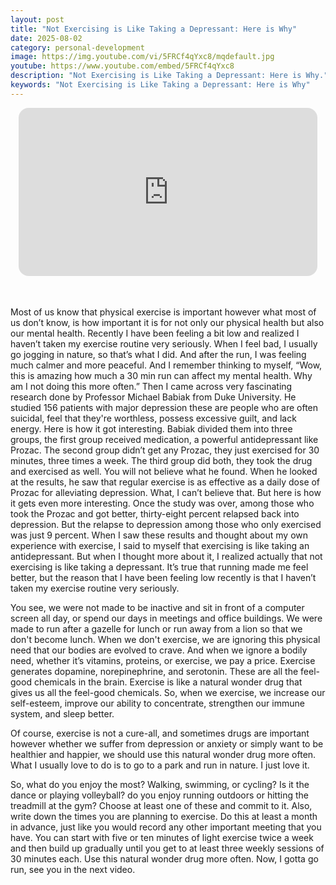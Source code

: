 ```yaml
---
layout: post
title: "Not Exercising is Like Taking a Depressant: Here is Why"
date: 2025-08-02
category: personal-development
image: https://img.youtube.com/vi/5FRCf4qYxc8/mqdefault.jpg
youtube: https://www.youtube.com/embed/5FRCf4qYxc8
description: "Not Exercising is Like Taking a Depressant: Here is Why."
keywords: "Not Exercising is Like Taking a Depressant: Here is Why"
---
```


<div style="display: flex; justify-content: center; margin-bottom: 20px;">
  <div style="aspect-ratio: 16 / 9; width: 95%; max-width: 700px; position: relative;">
    <iframe 
      src="https://www.youtube.com/embed/5FRCf4qYxc8"
      title="Not Exercising is Like Taking a Depressant: Here is Why"
      allowfullscreen
      frameborder="0"
      style="position: absolute; inset: 0; width: 100%; height: 100%; border-radius: 16px;">
    </iframe>
  </div>
</div>

<div style="height: 15px;"></div>
<!-- ..................................................................... -->

Most of us know that physical exercise is important however what most of us don’t know, is how important it is for not only our physical health but also our mental health. Recently I have been feeling a bit low and realized I haven’t taken my exercise routine very seriously. When I feel bad, I usually go jogging in nature, so that’s what I did. And after the run, I was feeling much calmer and more peaceful. And I remember thinking to myself, “Wow, this is amazing how much a 30 min run can affect my mental health.  Why am I not doing this more often.” Then I came across very fascinating research done by Professor Michael Babiak from Duke University. He studied 156 patients with major depression these are people who are often suicidal, feel that they're worthless, possess excessive guilt, and lack energy. Here is how it got interesting. Babiak divided them into three groups, the first group received medication, a powerful antidepressant like Prozac. The second group didn’t get any Prozac, they just exercised for 30 minutes, three times a week. The third group did both, they took the drug and exercised as well. You will not believe what he found. When he looked at the results, he saw that regular exercise is as effective as a daily dose of Prozac for alleviating depression. What, I can’t believe that. But here is how it gets even more interesting.  Once the study was over, among those who took the Prozac and got better, thirty-eight percent relapsed back into depression. But the relapse to depression among those who only exercised was just 9 percent. When I saw these results and thought about my own experience with exercise, I said to myself that exercising is like taking an antidepressant. But when I thought more about it, I realized actually that not exercising is like taking a depressant. It’s true that running made me feel better, but the reason that I have been feeling low recently is that I haven’t taken my exercise routine very seriously. 


You see, we were not made to be inactive and sit in front of a computer screen all day, or spend our days in meetings and office buildings. We were made to run after a gazelle for lunch or run away from a lion so that we don't become lunch. When we don't exercise, we are ignoring this physical need that our bodies are evolved to crave. And when we ignore a bodily need, whether it’s vitamins, proteins, or exercise, we pay a price. Exercise generates dopamine, norepinephrine, and serotonin. These are all the feel-good chemicals in the brain. Exercise is like a natural wonder drug that gives us all the feel-good chemicals. So, when we exercise, we increase our self-esteem, improve our ability to concentrate, strengthen our immune system, and sleep better.


Of course, exercise is not a cure-all, and sometimes drugs are important however whether we suffer from depression or anxiety or simply want to be healthier and happier, we should use this natural wonder drug more often. What I usually love to do is to go to a park and run in nature. I just love it. 

So, what do you enjoy the most? Walking, swimming, or cycling? Is it the dance or playing volleyball? do you enjoy running outdoors or hitting the treadmill at the gym? Choose at least one of these and commit to it. Also, write down the times you are planning to exercise. Do this at least a month in advance, just like you would record any other important meeting that you have. You can start with five or ten minutes of light exercise twice a week and then build up gradually until you get to at least three weekly sessions of 30 minutes each.  Use this natural wonder drug more often. Now, I gotta go run, see you in the next video.
